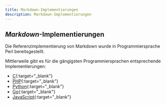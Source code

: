 ```yaml
---
title: Markdown-Implementierungen
description: Markdown-Implementierungen
---
```


## *Markdown*-Implementierungen

Die Referenzimplementierung von Markdown wurde in Programmiersprache Perl bereitsgestellt.

Mittlerweile gibt es für die gängigsten Programmiersprachen entsprechende Implementierungen:

* [C](https://github.com/vmg/sundown/){:target="_blank"}
* [PHP](https://michelf.ca/projects/php-markdown/){:target="_blank"}
* [Python](https://pypi.python.org/pypi/Markdown){:target="_blank"}
* [Go](https://github.com/SimonWaldherr/micromarkdownGo){:target="_blank"}
* [JavaScript](https://github.com/showdownjs/showdown){:target="_blank"}
